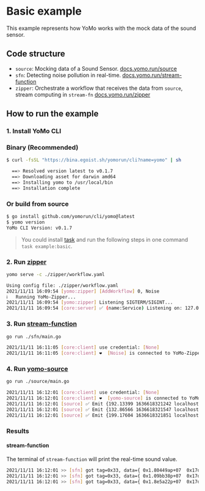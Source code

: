 # Basic example

This example represents how YoMo works with the mock data of the sound sensor.

## Code structure

+ `source`: Mocking data of a Sound Sensor. [docs.yomo.run/source](https://docs.yomo.run/source)
+ `sfn`: Detecting noise pollution in real-time. [docs.yomo.run/stream-function](https://docs.yomo.run/stream-fn)
+ `zipper`: Orchestrate a workflow that receives the data from `source`, stream computing in `stream-fn` [docs.yomo.run/zipper](https://docs.yomo.run/zipper)

## How to run the example

### 1. Install YoMo CLI

### Binary (Recommended)

```bash
$ curl -fsSL "https://bina.egoist.sh/yomorun/cli?name=yomo" | sh

  ==> Resolved version latest to v0.1.7
  ==> Downloading asset for darwin amd64
  ==> Installing yomo to /usr/local/bin
  ==> Installation complete
```

### Or build from source

```bash
$ go install github.com/yomorun/cli/yomo@latest
$ yomo version
YoMo CLI Version: v0.1.7
```

> You could install [task](https://taskfile.dev/#/installation) and run the following steps in one command `task example:basic`.

### 2. Run [zipper](https://docs.yomo.run/zipper)

```bash
yomo serve -c ./zipper/workflow.yaml

Using config file: ./zipper/workflow.yaml
2021/11/11 16:09:54 [yomo:zipper] [AddWorkflow] 0, Noise
ℹ️   Running YoMo-Zipper...
2021/11/11 16:09:54 [yomo:zipper] Listening SIGTERM/SIGINT...
2021/11/11 16:09:54 [core:server] ✅ (name:Service) Listening on: 127.0.0.1:9000, QUIC: [v1 draft-29]
```

### 3. Run [stream-function](https://docs.yomo.run/stream-fn)

```bash
go run ./sfn/main.go

2021/11/11 16:11:05 [core:client] use credential: [None]
2021/11/11 16:11:05 [core:client] ❤️  [Noise] is connected to YoMo-Zipper localhost:9000
```

### 4. Run [yomo-source](https://docs.yomo.run/source)

```bash
go run ./source/main.go

2021/11/11 16:12:01 [core:client] use credential: [None]
2021/11/11 16:12:01 [core:client] ❤️  [yomo-source] is connected to YoMo-Zipper localhost:9000
2021/11/11 16:12:01 [source] ✅ Emit {192.13399 1636618321242 localhost} to YoMo-Zipper
2021/11/11 16:12:01 [source] ✅ Emit {132.86566 1636618321547 localhost} to YoMo-Zipper
2021/11/11 16:12:01 [source] ✅ Emit {199.17604 1636618321851 localhost} to YoMo-Zipper
```

### Results

#### stream-function

The terminal of `stream-function` will print the real-time sound value.

```bash
2021/11/11 16:12:01 >> [sfn] got tag=0x33, data={ 0x1.80449ap+07  0x17d0e0dbd5a 0x6c 0x6f 0x63 0x61 0x6c 0x68 0x6f 0x73 0x74}
2021/11/11 16:12:01 >> [sfn] got tag=0x33, data={ 0x1.09bb38p+07  0x17d0e0dbe8b 0x6c 0x6f 0x63 0x61 0x6c 0x68 0x6f 0x73 0x74}
2021/11/11 16:12:01 >> [sfn] got tag=0x33, data={ 0x1.8e5a22p+07  0x17d0e0dbfbb 0x6c 0x6f 0x63 0x61 0x6c 0x68 0x6f 0x73 0x74}
```
